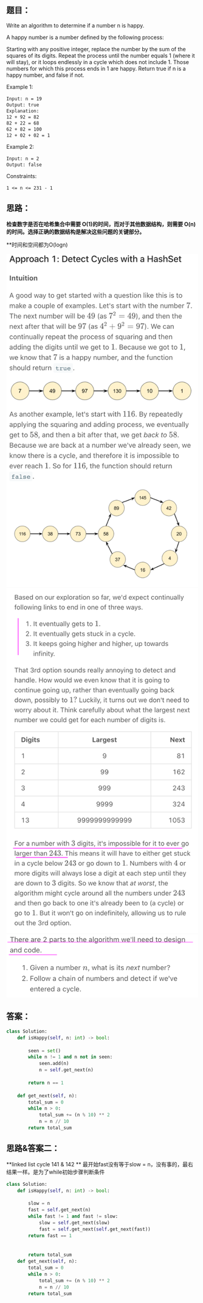 ## 题目：
Write an algorithm to determine if a number n is happy.

A happy number is a number defined by the following process:

Starting with any positive integer, replace the number by the sum of the squares of its digits.
Repeat the process until the number equals 1 (where it will stay), or it loops endlessly in a cycle which does not include 1.
Those numbers for which this process ends in 1 are happy.
Return true if n is a happy number, and false if not.


Example 1:
```
Input: n = 19
Output: true
Explanation:
12 + 92 = 82
82 + 22 = 68
62 + 82 = 100
12 + 02 + 02 = 1
```
Example 2:
```
Input: n = 2
Output: false
``` 

Constraints:
```
1 <= n <= 231 - 1
```

## 思路：
**检查数字是否在哈希集合中需要 O(1)的时间，而对于其他数据结构，则需要 O(n)的时间。选择正确的数据结构是解决这些问题的关键部分。**

**时间和空间都为O(logn)

![a](https://github.com/SSRRBB/Leetcode/blob/main/Images/280.png)
![a](https://github.com/SSRRBB/Leetcode/blob/main/Images/281.png)
![a](https://github.com/SSRRBB/Leetcode/blob/main/Images/282.png)

## 答案：
```python
class Solution:
    def isHappy(self, n: int) -> bool:

        seen = set()
        while n != 1 and n not in seen:
            seen.add(n)
            n = self.get_next(n)

        return n == 1
    
    def get_next(self, n):
        total_sum = 0
        while n > 0:
            total_sum += (n % 10) ** 2
            n = n // 10
        return total_sum

```

## 思路&答案二：
**linked list cycle 141 & 142 **
最开始fast没有等于slow = n，没有事的，最右结果一样。是为了while初始步骤判断条件
```python
class Solution:
    def isHappy(self, n: int) -> bool: 
        
        slow = n 
        fast = self.get_next(n)
        while fast != 1 and fast != slow:
            slow = self.get_next(slow)
            fast = self.get_next(self.get_next(fast))
        return fast == 1
        

        return total_sum
    def get_next(self, n):
        total_sum = 0
        while n > 0:
            total_sum += (n % 10) ** 2
            n = n // 10
        return total_sum
 
```

